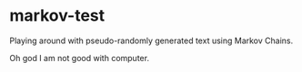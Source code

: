 # markov-test
Playing around with pseudo-randomly generated text using Markov Chains.

Oh god I am not good with computer.
